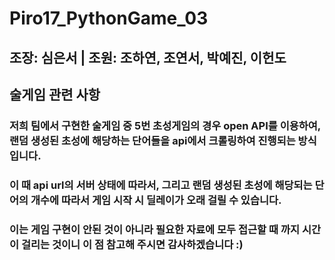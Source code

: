 # Piro17_PythonGame_03

## 조장: 심은서 | 조원: 조하연, 조연서, 박예진, 이헌도

## 술게임 관련 사항
### 저희 팀에서 구현한 술게임 중 5번 초성게임의 경우 open API를 이용하여, 랜덤 생성된 초성에 해당하는 단어들을 api에서 크롤링하여 진행되는 방식입니다.
### 이 때 api url의 서버 상태에 따라서, 그리고 랜덤 생성된 초성에 해당되는 단어의 개수에 따라서 게임 시작 시 딜레이가 오래 걸릴 수 있습니다.
### 이는 게임 구현이 안된 것이 아니라 필요한 자료에 모두 접근할 때 까지 시간이 걸리는 것이니 이 점 참고해 주시면 감사하겠습니다 :)
